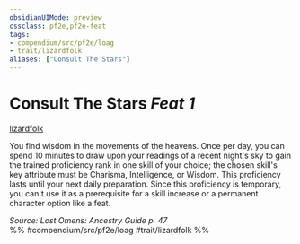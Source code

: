 ```yaml
---
obsidianUIMode: preview
cssclass: pf2e,pf2e-feat
tags:
- compendium/src/pf2e/loag
- trait/lizardfolk
aliases: ["Consult The Stars"]
---
```

# Consult The Stars  *Feat 1*  
[lizardfolk](/rules/traits/lizardfolk-b1.md)  


You find wisdom in the movements of the heavens. Once per day, you can spend 10 minutes to draw upon your readings of a recent night's sky to gain the trained proficiency rank in one skill of your choice; the chosen skill's key attribute must be Charisma, Intelligence, or Wisdom. This proficiency lasts until your next daily preparation. Since this proficiency is temporary, you can't use it as a prerequisite for a skill increase or a permanent character option like a feat.

*Source: Lost Omens: Ancestry Guide p. 47*  
%% #compendium/src/pf2e/loag #trait/lizardfolk %%